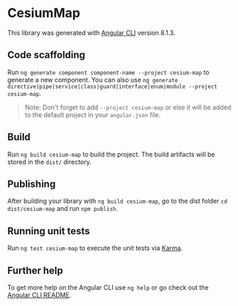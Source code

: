 # CesiumMap

This library was generated with [Angular CLI](https://github.com/angular/angular-cli) version 8.1.3.

## Code scaffolding

Run `ng generate component component-name --project cesium-map` to generate a new component. You can also use `ng generate directive|pipe|service|class|guard|interface|enum|module --project cesium-map`.
> Note: Don't forget to add `--project cesium-map` or else it will be added to the default project in your `angular.json` file. 

## Build

Run `ng build cesium-map` to build the project. The build artifacts will be stored in the `dist/` directory.

## Publishing

After building your library with `ng build cesium-map`, go to the dist folder `cd dist/cesium-map` and run `npm publish`.

## Running unit tests

Run `ng test cesium-map` to execute the unit tests via [Karma](https://karma-runner.github.io).

## Further help

To get more help on the Angular CLI use `ng help` or go check out the [Angular CLI README](https://github.com/angular/angular-cli/blob/master/README.md).
